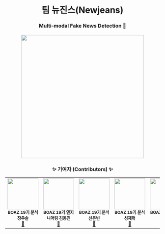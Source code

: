 <h1 align='center'> 팀 뉴진스(Newjeans) </h1>
<h3 align='center'> Multi-modal Fake News Detection 🚨 </h3>

<h4 align='center'>

</h4>
<p align="center">
  <img src="https://github.com/okaybody10/Boaz_adv_newjeans/assets/97430653/e929febb-f39f-4984-9f22-46cfda255fe0" width="400px"/>
</p>


<h3 align='center'> ✨ 기여자 (Contributors) ✨ </h3>

<!-- ALL-CONTRIBUTORS-LIST:START - Do not remove or modify this section -->
<!-- prettier-ignore-start -->
<!-- markdownlint-disable -->
<table align='center'>

  <tr>
    <td align="center"><a href="https://github.com/jangwoosol"><img src="https://github.com/okaybody10/Boaz_adv_newjeans/assets/97430653/9a4c3b56-7bab-4299-b43b-a233d614b90f" width="100px;" alt=""/><br/><sub><b>BOAZ 19기 분석 장우솔</b></sub></a><br/><a href="https://github.com/BOAZ-bigdata" title="BOAZ">🐘</a></td>
    <td align="center"><a href="https://github.com/k00dj-19"><img src="https://github.com/okaybody10/Boaz_adv_newjeans/assets/97430653/525ba8b9-00de-450e-814a-8cfa87e6e0ac" width="100px;" alt=""/><br/><sub><b>BOAZ 19기 엔지니어링 김동진</b></sub></a><br/><a href="https://github.com/BOAZ-bigdata" title="BOAZ">🐘</a></td>
    <td align="center"><a href="https://github.com/eunbinni"><img src="https://github.com/okaybody10/Boaz_adv_newjeans/assets/97430653/d2c0efdf-d053-4c7a-9842-4c8b32d1468a" width="100px;" alt=""/><br/><sub><b>BOAZ 19기 분석 신은빈</b></sub></a><br/><a href="https://github.com/BOAZ-bigdata" title="BOAZ">🐘</a></td>
    <td align="center"><a href="https://github.com/okaybody10"><img src="https://github.com/okaybody10/Boaz_adv_newjeans/assets/97430653/a3149681-af58-438e-9033-29c7acabeb07" width="100px;" alt=""/><br/><sub><b>BOAZ 19기 분석 성재혁</b></sub></a><br /><a href="https://github.com/BOAZ-bigdata" title="BOAZ">🐘</a></td>
    <td align="center"><a href="https://github.com/audrb1999"><img src="https://github.com/okaybody10/Boaz_adv_newjeans/assets/97430653/77bd44bf-f274-4d59-a2bb-d49f685e25a2" width="100px;" alt=""/><br/><sub><b>BOAZ 19기 분석 박명규</b></sub></a><br/><a href="https://github.com/BOAZ-bigdata" title="BOAZ">🐘</a></td>
  </tr>
</table>

<!-- markdownlint-restore -->
<!-- prettier-ignore-end -->
<!-- ALL-CONTRIBUTORS-LIST:END -->
